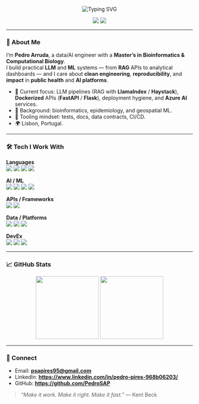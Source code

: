 <!--
-->

<p align="center">
  <img src="https://readme-typing-svg.demolab.com?font=Fira+Code&pause=1000&color=00E6FF&center=true&vCenter=true&width=600&lines=Hi%2C+I'm+Pedro+Arruda;AI+Engineer+%7C+Bioinformatics+MSc;Data%2FAI+in+Public+Health+and+GenAI" alt="Typing SVG" />
</p>

<div align="center">
  <img src="https://img.shields.io/badge/Theme-Dark-111111?style=for-the-badge&logo=github&logoColor=white" />
  <img src="https://img.shields.io/badge/Open%20to%20Work-Yes-0A0A0A?style=for-the-badge&logo=google-forms&logoColor=00e6ff" />
</div>

---

### 👋 About Me
I’m **Pedro Arruda**, a data/AI engineer with a **Master’s in Bioinformatics & Computational Biology**.  
I build practical **LLM** and **ML** systems — from **RAG** APIs to analytical dashboards — and I care about **clean engineering**, **reproducibility**, and **impact** in **public health** and **AI platforms**.

- 🔭 Current focus: LLM pipelines (RAG with **LlamaIndex** / **Haystack**), **Dockerized** APIs (**FastAPI** / **Flask**), deployment hygiene, and **Azure AI** services.
- 🧪 Background: bioinformatics, epidemiology, and geospatial ML.
- 🧰 Tooling mindset: tests, docs, data contracts, CI/CD.
- 🌍 Lisbon, Portugal.

---

### 🛠️ Tech I Work With
<div align="left">

**Languages**  
<img src="https://img.shields.io/badge/Python-111111?style=flat&logo=python" /> 
<img src="https://img.shields.io/badge/R-111111?style=flat&logo=r" />
<img src="https://img.shields.io/badge/SQL-111111?style=flat&logo=postgresql" />
<img src="https://img.shields.io/badge/Bash-111111?style=flat&logo=gnubash" />

**AI / ML**  
<img src="https://img.shields.io/badge/TensorFlow-111111?style=flat&logo=tensorflow" />
<img src="https://img.shields.io/badge/HuggingFace-111111?style=flat&logo=huggingface" />
<img src="https://img.shields.io/badge/LlamaIndex-111111?style=flat" />
<img src="https://img.shields.io/badge/Haystack-111111?style=flat" />

**APIs / Frameworks**  
<img src="https://img.shields.io/badge/FastAPI-111111?style=flat&logo=fastapi" />
<img src="https://img.shields.io/badge/Flask-111111?style=flat&logo=flask" />

**Data / Platforms**  
<img src="https://img.shields.io/badge/PostgreSQL-111111?style=flat&logo=postgresql" />
<img src="https://img.shields.io/badge/Power%20BI-111111?style=flat&logo=powerbi" />
<img src="https://img.shields.io/badge/Azure%20AI-111111?style=flat&logo=microsoftazure" />

**DevEx**  
<img src="https://img.shields.io/badge/Docker-111111?style=flat&logo=docker" />
<img src="https://img.shields.io/badge/Git-111111?style=flat&logo=git" />
<img src="https://img.shields.io/badge/GitHub%20Actions-111111?style=flat&logo=githubactions" />

</div>

---

### 📈 GitHub Stats
<div align="center">
  <img height="170" src="https://github-readme-stats.vercel.app/api?username=PedroSAP&show_icons=true&theme=merko&hide_border=true" />
  <img height="170" src="https://github-readme-streak-stats.herokuapp.com/?user=PedroSAP&theme=merko&hide_border=true" />
</div>

---

### 🤝 Connect
- Email: **psapires95@gmail.com**  
- LinkedIn: **https://www.linkedin.com/in/pedro-pires-968b06203/**
- GitHub: **https://github.com/PedroSAP**

> *“Make it work. Make it right. Make it fast.”* — Kent Beck


